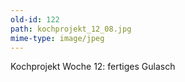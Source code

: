 ```yaml
---
old-id: 122
path: kochprojekt_12_08.jpg
mime-type: image/jpeg
---
```

Kochprojekt Woche 12:
fertiges Gulasch

